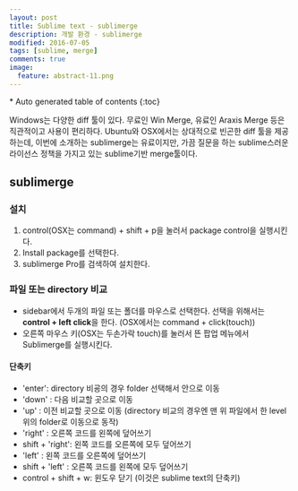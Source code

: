 ```yaml
---
layout: post
title: Sublime text - sublimerge
description: 개발 환경 - sublimerge
modified: 2016-07-05
tags: [sublime, merge]
comments: true
image:
  feature: abstract-11.png
---
```


<section id="table-of-contents" class="toc">
<div id="drawer" markdown="1">
*  Auto generated table of contents
{:toc}
</div>
</section><!-- /#table-of-contents -->

Windows는 다양한 diff 툴이 있다. 무료인 Win Merge, 유료인 Araxis Merge 등은 직관적이고 사용이 편리하다. 
Ubuntu와 OSX에서는 상대적으로 빈곤한 diff 툴을 제공하는데, 이번에 소개하는 sublimerge는 유료이지만, 가끔 질문을 하는 sublime스러운 라이선스 정책을 가지고 있는 sublime기반 merge툴이다. 

## sublimerge

### 설치 

1. control(OSX는 command) + shift + p을 눌러서 package control을 실행시킨다. 
2. Install package를 선택한다. 
3. sublimerge Pro를 검색하여 설치한다. 

### 파일 또는 directory 비교 

- sidebar에서 두개의 파일 또는 폴더를 마우스로 선택한다. 선택을 위해서는 **control + left click**을 한다. (OSX에서는 command + click(touch))
- 오른쪽 마우스 키(OSX는 두손가락 touch)를 눌러서 뜬 팝업 메뉴에서 Sublimerge를 실행시킨다. 

#### 단축키

- 'enter': directory 비굥의 경우 folder 선택해서 안으로 이동
- 'down' : 다음 비교할 곳으로 이동
- 'up' : 이전 비교할 곳으로 이동 (directory 비교의 경우엔 맨 위 파일에서 한 level위의 folder로 이동으로 동작) 
- 'right' : 오른쪽 코드를 왼쪽에 덮어쓰기
- shift + 'right': 왼쪽 코드를 오른쪽에 모두 덮어쓰기
- 'left' : 왼쪽 코드를 오른쪽에 덮어쓰기
- shift + 'left' : 오른쪽 코드를 왼쪽에 모두 덮어쓰기
- control + shift + w: 윈도우 닫기 (이것은 sublime text의 단축키)
